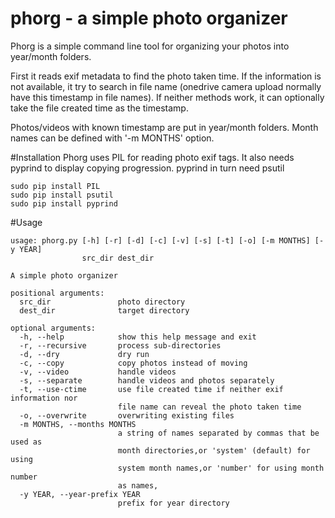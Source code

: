 # phorg - a simple photo organizer

Phorg is a simple command line tool for organizing your photos into year/month folders.

First it reads exif metadata to find the photo taken time. If the information is not available, it try to search in file name (onedrive camera upload normally have this timestamp in file names). If neither methods work, it can optionally take the file created time as the timestamp.

Photos/videos with known timestamp are put in year/month folders. Month names can be defined with '-m MONTHS' option.

#Installation
Phorg uses PIL for reading photo exif tags.
It also needs pyprind to display copying progression. pyprind in turn need psutil

    sudo pip install PIL
    sudo pip install psutil
    sudo pip install pyprind

#Usage

    usage: phorg.py [-h] [-r] [-d] [-c] [-v] [-s] [-t] [-o] [-m MONTHS] [-y YEAR]
                    src_dir dest_dir

    A simple photo organizer

    positional arguments:
      src_dir               photo directory
      dest_dir              target directory

    optional arguments:
      -h, --help            show this help message and exit
      -r, --recursive       process sub-directories
      -d, --dry             dry run
      -c, --copy            copy photos instead of moving
      -v, --video           handle videos
      -s, --separate        handle videos and photos separately
      -t, --use-ctime       use file created time if neither exif information nor
                            file name can reveal the photo taken time
      -o, --overwrite       overwriting existing files
      -m MONTHS, --months MONTHS
                            a string of names separated by commas that be used as
                            month directories,or 'system' (default) for using
                            system month names,or 'number' for using month number
                            as names,
      -y YEAR, --year-prefix YEAR
                            prefix for year directory
